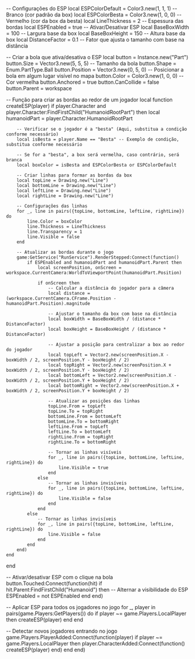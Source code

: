 -- Configurações do ESP
local ESPColorDefault = Color3.new(1, 1, 1) -- Branco (cor padrão da box)
local ESPColorBesta = Color3.new(1, 0, 0) -- Vermelho (cor da box da besta)
local LineThickness = 2 -- Espessura das bordas
local ESPEnabled = true -- Ativar/Desativar ESP
local BaseBoxWidth = 100 -- Largura base da box
local BaseBoxHeight = 150 -- Altura base da box
local DistanceFactor = 0.1 -- Fator que ajusta o tamanho com base na distância

-- Criar a bola que ativa/desativa o ESP
local button = Instance.new("Part")
button.Size = Vector3.new(5, 5, 5) -- Tamanho da bola
button.Shape = Enum.PartType.Ball
button.Position = Vector3.new(0, 5, 0) -- Posicionar a bola em algum lugar visível no mapa
button.Color = Color3.new(1, 0, 0) -- Cor vermelha
button.Anchored = true
button.CanCollide = false
button.Parent = workspace

-- Função para criar as bordas ao redor de um jogador
local function createESP(player)
    if player.Character and player.Character:FindFirstChild("HumanoidRootPart") then
        local humanoidPart = player.Character.HumanoidRootPart

        -- Verificar se o jogador é a "besta" (Aqui, substitua a condição conforme necessário)
        local isBesta = player.Name == "Besta" -- Exemplo de condição, substitua conforme necessário

        -- Se for a "besta", a box será vermelha, caso contrário, será branca
        local boxColor = isBesta and ESPColorBesta or ESPColorDefault

        -- Criar linhas para formar as bordas da box
        local topLine = Drawing.new("Line")
        local bottomLine = Drawing.new("Line")
        local leftLine = Drawing.new("Line")
        local rightLine = Drawing.new("Line")

        -- Configurações das linhas
        for _, line in pairs({topLine, bottomLine, leftLine, rightLine}) do
            line.Color = boxColor
            line.Thickness = LineThickness
            line.Transparency = 1
            line.Visible = false
        end

        -- Atualizar as bordas durante o jogo
        game:GetService("RunService").RenderStepped:Connect(function()
            if ESPEnabled and humanoidPart and humanoidPart.Parent then
                local screenPosition, onScreen = workspace.CurrentCamera:WorldToViewportPoint(humanoidPart.Position)

                if onScreen then
                    -- Calcular a distância do jogador para a câmera
                    local distance = (workspace.CurrentCamera.CFrame.Position - humanoidPart.Position).magnitude
                    
                    -- Ajustar o tamanho da box com base na distância
                    local boxWidth = BaseBoxWidth / (distance * DistanceFactor)
                    local boxHeight = BaseBoxHeight / (distance * DistanceFactor)
                    
                    -- Ajustar a posição para centralizar a box ao redor do jogador
                    local topLeft = Vector2.new(screenPosition.X - boxWidth / 2, screenPosition.Y - boxHeight / 2)
                    local topRight = Vector2.new(screenPosition.X + boxWidth / 2, screenPosition.Y - boxHeight / 2)
                    local bottomLeft = Vector2.new(screenPosition.X - boxWidth / 2, screenPosition.Y + boxHeight / 2)
                    local bottomRight = Vector2.new(screenPosition.X + boxWidth / 2, screenPosition.Y + boxHeight / 2)

                    -- Atualizar as posições das linhas
                    topLine.From = topLeft
                    topLine.To = topRight
                    bottomLine.From = bottomLeft
                    bottomLine.To = bottomRight
                    leftLine.From = topLeft
                    leftLine.To = bottomLeft
                    rightLine.From = topRight
                    rightLine.To = bottomRight

                    -- Tornar as linhas visíveis
                    for _, line in pairs({topLine, bottomLine, leftLine, rightLine}) do
                        line.Visible = true
                    end
                else
                    -- Tornar as linhas invisíveis
                    for _, line in pairs({topLine, bottomLine, leftLine, rightLine}) do
                        line.Visible = false
                    end
                end
            else
                -- Tornar as linhas invisíveis
                for _, line in pairs({topLine, bottomLine, leftLine, rightLine}) do
                    line.Visible = false
                end
            end
        end)
    end
end

-- Ativar/desativar ESP com o clique na bola
button.Touched:Connect(function(hit)
    if hit.Parent:FindFirstChild("Humanoid") then
        -- Alternar a visibilidade do ESP
        ESPEnabled = not ESPEnabled
    end
end)

-- Aplicar ESP para todos os jogadores no jogo
for _, player in pairs(game.Players:GetPlayers()) do
    if player ~= game.Players.LocalPlayer then
        createESP(player)
    end
end

-- Detectar novos jogadores entrando no jogo
game.Players.PlayerAdded:Connect(function(player)
    if player ~= game.Players.LocalPlayer then
        player.CharacterAdded:Connect(function()
            createESP(player)
        end)
    end
end)
